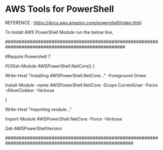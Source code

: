 # AWS Tools for PowerShell

REFERENCE :  https://docs.aws.amazon.com/powershell/index.html

To Install AWS PowerShell Module run the below line,

####################################################################################################

#Require Powershell 7   

If(!(Get-Module AWSPowerShell.NetCore))
 { 
 
Write-Host "Installing AWSPowerShell.NetCore..." -Foreground Green

Install-Module -name AWSPowerShell.NetCore -Scope CurrentUser -Force -AllowClobber -Verbose

}

Write-Host "Importing module..."

Import-Module AWSPowerShell.NetCore -Force -Verbose
 
Get-AWSPowerShellVersion


#######################################################################################################
